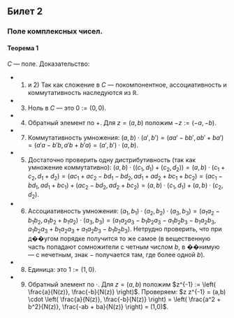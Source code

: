 ## Билет 2

### Поле комплексных чисел.

#### Теорема 1
$C$ — поле.
Доказательство:
- 1) и 2) Так как сложение в $C$ — покомпонентное, ассоциативность и коммутативность наследуются из $\mathbb{R}$.
- 3) Ноль в $C$ — это $0 := (0,0)$.
- 4) Обратный элемент по $+$. Для $z = (a,b)$ положим $-z := (-a,-b)$.
- 7) Коммутативность умножения:
$(a, b) \cdot (a',b') = (aa' - bb',ab' + ba') = (a'a - b'b,a'b + b'a) = (a',b') \cdot (a,b)$.
- 5) Достаточно проверить одну дистрибутивность (так как умножение коммутативно):
$(a, b) \cdot ((c_1,d_1) + (c_2,d_2)) = (a,b) \cdot (c_1 + c_2,d_1 + d_2) = (ac_1 + ac_2 - bd_1 - bd_2,ad_1 + ad_2 + bc_1 + bc_2) = (ac_1 - bd_1,ad_1 + bc_1) + (ac_2 - bd_2,ad_2 + bc_2) = (a,b) \cdot (c_1,d_1) + (a,b) \cdot (c_2,d_2)$.
- 6) Ассоциативность умножения:
$(a_1, b_1) \cdot (a_2, b_2) \cdot (a_3,b_3) = (a_1a_2 - b_1b_2,a_1b_2 + b_1a_2) \cdot (a_3,b_3) = (a_1a_2a_3 - b_1b_2a_3 - a_1b_2b_3 - b_1a_2b_3,a_1b_2a_3 + b_1a_2a_3 + a_1a_2b_3 - b_1b_2b_3)$. Нетрудно проверить, что при д��угом порядке получится то же самое (в вещественную часть попадают сомножители с четным числом $b$, в ��нимую — с нечетным, знак $-$ получается там, где более одной $b$).
- 8) Единица: это $1 := (1,0)$.
- 9) Обратный элемент по $\cdot$. Для $z = (a,b)$ положим $z^{-1} := \left( \frac{a}{N(z)}, \frac{-b}{N(z)} \right)$. Проверяем:
$z z^{-1} = (a,b) \cdot \left( \frac{a}{N(z)}, \frac{-b}{N(z)} \right) = \left( \frac{a^2 + b^2}{N(z)}, \frac{-ab + ba}{N(z)} \right) = (1,0)$.
